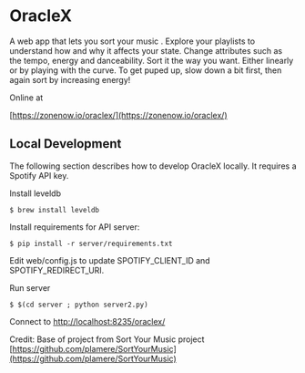 
# OracleX

A web app that lets you sort your music .
Explore your playlists to understand how and why it affects your state. Change attributes such as the tempo, energy and danceability.
Sort it the way you want. Either linearly or by playing with the curve. To get puped up, slow down a bit first, then again sort by increasing energy!


Online at

[https://zonenow.io/oraclex/](https://zonenow.io/oraclex/)


## Local Development

The following section describes how to develop OracleX locally. It requires a Spotify API key.

Install leveldb

    $ brew install leveldb

Install requirements for API server:

    $ pip install -r server/requirements.txt


Edit web/config.js to update SPOTIFY_CLIENT_ID and SPOTIFY_REDIRECT_URI.

Run server

    $ $(cd server ; python server2.py)


Connect to [http://localhost:8235/oraclex/](https://zonenow.io/oraclex/)  

Credit: Base of project from Sort Your Music project [https://github.com/plamere/SortYourMusic](https://github.com/plamere/SortYourMusic)
